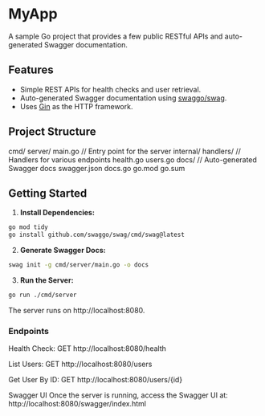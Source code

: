 # MyApp

A sample Go project that provides a few public RESTful APIs and auto-generated Swagger documentation.

## Features

- Simple REST APIs for health checks and user retrieval.
- Auto-generated Swagger documentation using [swaggo/swag](https://github.com/swaggo/swag).
- Uses [Gin](https://github.com/gin-gonic/gin) as the HTTP framework.

## Project Structure

cmd/
server/
    main.go        // Entry point for the server
internal/
    handlers/        // Handlers for various endpoints
        health.go
        users.go
docs/              // Auto-generated Swagger docs
swagger.json
docs.go
go.mod
go.sum



## Getting Started

1. **Install Dependencies:**
```bash
go mod tidy
go install github.com/swaggo/swag/cmd/swag@latest
```
2. **Generate Swagger Docs:**
```bash
swag init -g cmd/server/main.go -o docs
```
3. **Run the Server:**
```bash
go run ./cmd/server
```

The server runs on http://localhost:8080.

### Endpoints
Health Check:
GET http://localhost:8080/health

List Users:
GET http://localhost:8080/users

Get User By ID:
GET http://localhost:8080/users/{id}

Swagger UI
Once the server is running, access the Swagger UI at:
http://localhost:8080/swagger/index.html